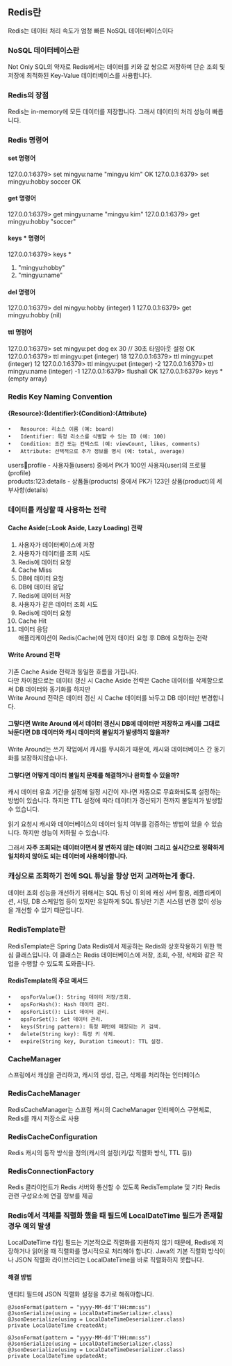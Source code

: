 ## Redis란
Redis는 데이터 처리 속도가 엄청 빠른 NoSQL 데이터베이스이다

### NoSQL 데이터베이스란
Not Only SQL의 약자로 Redis에서는 데이터를 키와 값 쌍으로 저장하며 단순 조회 및 저장에 최적화된 Key-Value 데이터베이스를 사용합니다.

### Redis의 장점
Redis는 in-memory에 모든 데이터를 저장합니다. 그래서 데이터의 처리 성능이 빠릅니다.

### Redis 명령어

#### set 명령어
127.0.0.1:6379> set mingyu:name "mingyu kim"
OK
127.0.0.1:6379> set mingyu:hobby soccer
OK

#### get 명령어
127.0.0.1:6379> get mingyu:name
"mingyu kim"
127.0.0.1:6379> get mingyu:hobby
"soccer"

#### keys * 명령어
127.0.0.1:6379> keys *
1) "mingyu:hobby"
2) "mingyu:name"

#### del 명령어
127.0.0.1:6379> del mingyu:hobby
(integer) 1
127.0.0.1:6379> get mingyu:hobby
(nil)

#### ttl 명령어
127.0.0.1:6379> set mingyu:pet dog ex 30 // 30초 타임아웃 설정
OK
127.0.0.1:6379> ttl mingyu:pet
(integer) 18
127.0.0.1:6379> ttl mingyu:pet
(integer) 12
127.0.0.1:6379> ttl mingyu:pet
(integer) -2
127.0.0.1:6379> ttl mingyu:name
(integer) -1
127.0.0.1:6379> flushall 
OK
127.0.0.1:6379> keys *
(empty array)

### Redis Key Naming Convention
#### {Resource}:{Identifier}:{Condition}:{Attribute}  
	•	Resource: 리소스 이름 (예: board)  
 	•	Identifier: 특정 리소스를 식별할 수 있는 ID (예: 100)  
	•	Condition: 조건 또는 컨텍스트 (예: viewCount, likes, comments)  	
	•	Attribute: 선택적으로 추가 정보를 명시 (예: total, average)  
users:100:profile  - 사용자들(users) 중에서 PK가 100인 사용자(user)의 프로필(profile)  
products:123:details - 상품들(products) 중에서 PK가 123인 상품(product)의 세부사항(details)  



### 데이터를 캐싱할 때 사용하는 전략 

#### Cache Aside(=Look Aside, Lazy Loading) 전략
1. 사용자가 데이터베이스에 저장  
2. 사용자가 데이터를 조회 시도  
3. Redis에 데이터 요청  
4. Cache Miss  
5. DB에 데이터 요청  
6. DB에 데이터 응답  
7. Redis에 데이터 저장  
8. 사용자가 같은 데이터 조회 시도  
9. Redis에 데이터 요청  
10. Cache Hit  
11. 데이터 응답  
애플리케이션이 Redis(Cache)에 먼저 데이터 요청 후 DB에 요청하는 전략  

#### Write Around 전략
기존 Cache Aside 전략과 동일한 흐름을 가집니다.  
다만 차이점으로는 데이터 갱신 시 Cache Aside 전략은 Cache 데이터를 삭제함으로써 DB 데이터와 동기화를 하지만   
Write Around 전략은 데이터 갱신 시 Cache 데이터를 놔두고 DB 데이터만 변경합니다.  

#### 그렇다면 Write Around 에서 데이터 갱신시 DB에 데이터만 저장하고 캐시를 그대로 놔둔다면 DB 데이터와 캐시 데이터의 불일치가 발생하지 않을까?
Write Around는 쓰기 작업에서 캐시를 무시하기 때문에, 캐시와 데이터베이스 간 동기화를 보장하지않습니다.

#### 그렇다면 어떻게 데이터 불일치 문제를 해결하거나 완화할 수 있을까?
캐시 데이터 유효 기간을 설정해 일정 시간이 지나면 자동으로 무효화되도록 설정하는 방법이 있습니다. 하지만 TTL 설정에 따라 데이터가 갱신되기 전까지 불일치가 발생할 수 있습니다.  
  
읽기 요청시 캐시와 데이터베이스의 데이터 일치 여부를 검증하는 방법이 있을 수 있습니다. 하지만 성능이 저하될 수 있습니다.    
  
그래서 **자주 조회되는 데이터이면서 잘 변하지 않는 데이터 그리고 실시간으로 정확하게 일치하지 않아도 되는 데이터에 사용해야합니다.**

### 캐싱으로 조회하기 전에 SQL 튜닝을 항상 먼저 고려하는게 좋다.
데이터 조회 성능을 개선하기 위해서는 SQL 튜닝 이 외에 캐싱 서버 활용, 레플리케이션, 샤딩, DB 스케일업 등이 있지만 유일하게 SQL 튜닝만 기존 시스템 변경 없이 성능을 개선할 수 있기 때문입니다. 

### RedisTemplate란
RedisTemplate은 Spring Data Redis에서 제공하는 Redis와 상호작용하기 위한 핵심 클래스입니다. 이 클래스는 Redis 데이터베이스에 저장, 조회, 수정, 삭제와 같은 작업을 수행할 수 있도록 도와줍니다.

#### RedisTemplate의 주요 메서드
	•	opsForValue(): String 데이터 저장/조회.
	•	opsForHash(): Hash 데이터 관리.
	•	opsForList(): List 데이터 관리.
	•	opsForSet(): Set 데이터 관리.
	•	keys(String pattern): 특정 패턴에 매칭되는 키 검색.
	•	delete(String key): 특정 키 삭제.
 	•	expire(String key, Duration timeout): TTL 설정.
 


### CacheManager 
스프링에서 캐싱을 관리하고, 캐시의 생성, 접근, 삭제를 처리하는 인터페이스

### RedisCacheManager
RedisCacheManager는 스프링 캐시의 CacheManager 인터페이스 구현체로, Redis를 캐시 저장소로 사용

### RedisCacheConfiguration
Redis 캐시의 동작 방식을 정의(캐시의 설정(키/값 직렬화 방식, TTL 등))

### RedisConnectionFactory
Redis 클라이언트가 Redis 서버와 통신할 수 있도록 RedisTemplate 및 기타 Redis 관련 구성요소에 연결 정보를 제공



### Redis에서 객체를 직렬화 했을 때 필드에 LocalDateTime 필드가 존재할 경우 예외 발생
LocalDateTime 타입 필드는 기본적으로 직렬화를 지원하지 않기 때문에, Redis에 저장하거나 읽어올 때 직렬화를 명시적으로 처리해야 합니다. Java의 기본 직렬화 방식이나 JSON 직렬화 라이브러리는 LocalDateTime을 바로 직렬화하지 못합니다.  

#### 해결 방법
엔티티 필드에 JSON 직렬화 설정을 추가로 해줘야합니다.  

    @JsonFormat(pattern = "yyyy-MM-dd'T'HH:mm:ss")
    @JsonSerialize(using = LocalDateTimeSerializer.class)
    @JsonDeserialize(using = LocalDateTimeDeserializer.class)
    private LocalDateTime createdAt;

    @JsonFormat(pattern = "yyyy-MM-dd'T'HH:mm:ss")
    @JsonSerialize(using = LocalDateTimeSerializer.class)
    @JsonDeserialize(using = LocalDateTimeDeserializer.class)
    private LocalDateTime updatedAt;
